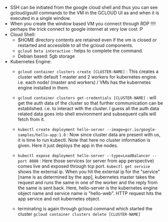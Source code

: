* SSH can be initiated from the google cloud shell and thus you can see gcloud/gsutil commands to the VM in the GCLOUD UI as and when it is executed in a single window.
* When you create the window based VM you connect through RDP !!!! perhaps the trick connect to google internet at very low cost :P
* Cloud Shell:
    * $HOME directory contents are retained even if the vm is closed or restarted and accessible to all the gcloud components.
    * ```gcloud beta interactive``` : helps to complete the command.
    * Debian based: 5gb storage
* Kubernetes Engine:
   * ```gcloud container clusters create [CLUSTER-NAME]``` : This creates a cluster with default 1 master and 2 workers for kubernetes engine. i.e. each node/ (master and workers) / VMs has the kubernetes engine installed in them.
   * ```gcloud container clusters get-credentials [CLUSTER-NAME]``` : will get the auth data of the cluster so that further communication can be established. i.e. to interact with the cluster. I guess all the auth data related data goes into shell environment and subsequent calls will fetch from it.
   * ```kubectl create deployment hello-server --image=gcr.io/google-samples/hello-app:1.0``` : Now since cluster data are present with us, it is time to run kubectl. Note that here no cluster information is given. Here it just deploys the app in the nodes.
   * ```kubectl expose deployment hello-server --type=LoadBalancer --port 8080``` : Here those services (or server from app perspective) comes live and exposed through tcp port. ```kubectl get service``` shows the external ip. When you hit the external ip for the "service" [name is as determined by the app], kubernetes master takes the request and runs the same in one of the worker and the reply from the same is sent back. Here, hello-server is the kubernetes engine object name and service name is "hello-web". HTTP request hits the app service and not kubernetes object.
   
   * terminating is again through gcloud command which started the cluster ```gcloud container clusters delete [CLUSTER-NAME]```
